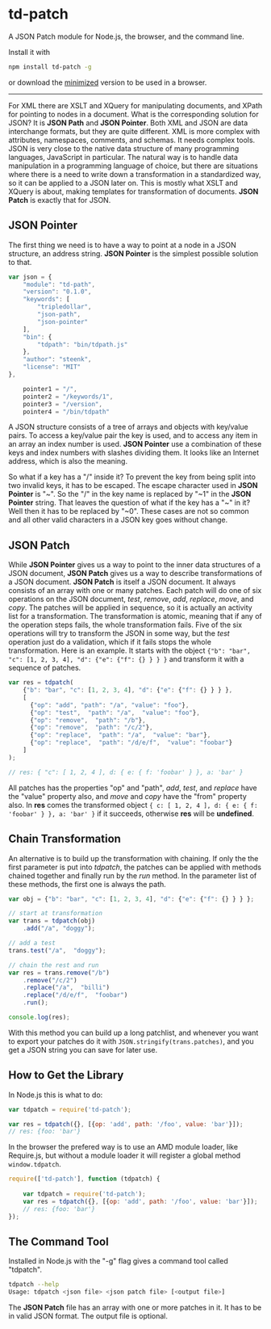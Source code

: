 # td-patch
A JSON Patch module for Node.js, the browser, and the command line.

Install it with
 ```sh
 npm install td-patch -g
 ```
 or download the <a href="https://raw.githubusercontent.com/steenk/td-patch/master/td-patch.js" download="td-patch.js">minimized</a> version to be used in a browser.

* * *

For XML there are XSLT and XQuery for manipulating documents, and XPath for pointing to nodes in a document. What is the corresponding solution for JSON? It is __JSON Path__ and __JSON Pointer__. Both XML and JSON are data interchange formats, but they are quite different. XML is more complex with attributes, namespaces, comments, and schemas. It needs complex tools. JSON is very close to the native data structure of many programming languages, JavaScript in particular. The natural way is to handle data manipulation in a programming language of choice, but there are situations where there is a need to write down a transformation in a standardized way, so it can be applied to a JSON later on. This is mostly what XSLT and XQuery is about, making templates for transformation of documents. __JSON Patch__ is exactly that for JSON.

## JSON Pointer

The first thing we need is to have a way to point at a node in a JSON structure, an address string. __JSON Pointer__ is the simplest possible solution to that.

```js
var json = {
	"module": "td-path",
	"version": "0.1.0",
	"keywords": [
    	"tripledollar",
    	"json-path",
    	"json-pointer"
  	],
  	"bin": {
  		"tdpath": "bin/tdpath.js"
  	},
  	"author": "steenk",
  	"license": "MIT"
},

	pointer1 = "/",
	pointer2 = "/keywords/1",
	pointer3 = "/version",
	pointer4 = "/bin/tdpath"
```

A JSON structure consists of a tree of arrays and objects with key/value pairs. To access a key/value pair the key is used, and to access any item in an array an index number is used. __JSON Pointer__ use a combination of these keys and index numbers with slashes dividing them. It looks like an Internet address, which is also the meaning.

So what if a key has a "/" inside it? To prevent the key from being split into two invalid keys, it has to be escaped. The escape character used in __JSON Pointer__ is "~". So the "/" in the key name is replaced by "~1" in the __JSON Pointer__ string. That leaves the question of what if the key has a "~" in it? Well then it has to be replaced by "~0". These cases are not so common and all other valid characters in a JSON key goes without change.

## JSON Patch

While __JSON Pointer__ gives us a way to point to the inner data structures of a JSON document, __JSON Patch__ gives us a way to describe transformations of a JSON document. __JSON Patch__
 is itself a JSON document. It always consists of an array with one or many patches. Each patch will do one of six operations on the JSON document, _test_, _remove_, _add_, _replace_, _move_, and _copy_. The patches will be applied in sequence, so it is actually an activity list for a transformation. The transformation is atomic, meaning that if any of the operation steps fails, the whole transformation fails. Five of the six operations will try to transform the JSON in some way, but the _test_ operation just do a validation, which if it fails stops the whole transformation. Here is an example. It starts with the object `{"b": "bar", "c": [1, 2, 3, 4], "d": {"e": {"f": {} } } }` and transform it with a sequence of patches.

```js
var res = tdpatch(
	{"b": "bar", "c": [1, 2, 3, 4], "d": {"e": {"f": {} } } }, 
	[
	  {"op": "add", "path": "/a", "value": "foo"},
	  {"op": "test",  "path": "/a",  "value": "foo"},
	  {"op": "remove",  "path": "/b"},
	  {"op": "remove",  "path": "/c/2"},
	  {"op": "replace",  "path": "/a",  "value": "bar"},
	  {"op": "replace",  "path": "/d/e/f",  "value": "foobar"}
	]
);

// res: { "c": [ 1, 2, 4 ], d: { e: { f: 'foobar' } }, a: 'bar' }
```

All patches has the properties "op" and "path", _add_, _test_, and _replace_ have the "value" property also, and _move_ and _copy_ have the "from" property also. In __res__ comes the transformed object `{ c: [ 1, 2, 4 ], d: { e: { f: 'foobar' } }, a: 'bar' }` if it succeeds, otherwise __res__ will be __undefined__.

## Chain Transformation

An alternative is to build up the transformation with chaining. If only the the first parameter is put into _tdpatch_, the patches can be applied with methods chained together and finally run by the _run_ method. In the parameter list of these methods, the first one is always the path.

```js
var obj = {"b": "bar", "c": [1, 2, 3, 4], "d": {"e": {"f": {} } } };

// start at transformation
var trans = tdpatch(obj)
	.add("/a", "doggy");

// add a test
trans.test("/a",  "doggy");

// chain the rest and run
var res = trans.remove("/b")
	.remove("/c/2")
	.replace("/a",  "billi")
	.replace("/d/e/f",  "foobar")
	.run();

console.log(res);
```
With this method you can build up a long patchlist, and whenever you want to export your patches do it with `JSON.stringify(trans.patches)`, and you get a JSON string you can save for later use.

## How to Get the Library

In Node.js this is what to do:

```js
var tdpatch = require('td-patch');

var res = tdpatch({}, [{op: 'add', path: '/foo', value: 'bar'}]);
// res: {foo: 'bar'}
```

In the browser the prefered way is to use an AMD module loader, like Require.js, but without a module loader it will register a global method `window.tdpatch`.

```js
require(['td-patch'], function (tdpatch) {
	
	var tdpatch = require('td-patch');
	var res = tdpatch({}, [{op: 'add', path: '/foo', value: 'bar'}]);
	// res: {foo: 'bar'}
});
```

## The Command Tool

Installed in Node.js with the "-g" flag gives a command tool called "tdpatch".

```sh
tdpatch --help
Usage: tdpatch <json file> <json patch file> [<output file>]
```

The __JSON Patch__ file has an array with one or more patches in it. It has to be in valid JSON format. The output file is optional.













